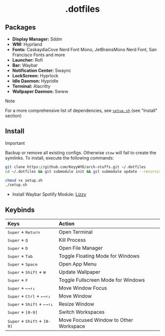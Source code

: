 <div align="center">

# .dotfiles

</div>

## Packages
 - **Display Manager:** Sddm
 - **WM:** Hyprland
 - **Fonts:** CaskaydiaCove Nerd Font Mono, JetBrainsMono Nerd Font, San Francisco Fonts and more
 - **Launcher:** Rofi
 - **Bar:** Waybar
 - **Notification Center:** Swaync
 - **LockScreen:** Hyprlock
 - **Idle Daemon:** Hypridle
 - **Terminal:** Alacritty
 - **Wallpaper Daemon:** Swww

> [!Note]
> For a more comprehensive list of dependencies, see [`setup.sh`](https://github.com/KeyyWYD/arch-stuffs/blob/main/setup.sh) (see "Install" section)

## Install

> [!IMPORTANT]
> Backup or remove all existing configs. Otherwise `stow` will fail to create the symlinks.
To install, execute the following commands:
```bash
git clone https://github.com/KeyyWYD/arch-stuffs.git ~/.dotfiles
cd ~/.dotfiles && git submodule init && git submodule update --recursive

chmod +x setup.sh
./setup.sh
```
 - Install Waybar Spotify Module: [Lizzy](https://github.com/stefur/lizzy)

## Keybinds

<div align="center">

| Keys | Action |
| :--- | :--- |
| <kbd>Super</kbd> + <kbd>Return</kbd> | Open Terminal |
| <kbd>Super</kbd> + <kbd>Q</kbd> | Kill Process |
| <kbd>Super</kbd> + <kbd>D</kbd> | Open File Manager |
| <kbd>Super</kbd> + <kbd>Tab</kbd> | Toggle Floating Mode for Windows |
| <kbd>Super</kbd> + <kbd>Space</kbd> | Open App Menu |
| <kbd>Super</kbd> + <kbd>Shift</kbd> + <kbd>W</kbd> | Update Wallpaper |
| <kbd>Super</kbd> + <kbd>F</kbd> | Toggle Fullscreen Mode for Windows |
| <kbd>Super</kbd> + <kbd>←</kbd><kbd>→</kbd><kbd>↑</kbd><kbd>↓</kbd> | Move Window Focus |
| <kbd>Super</kbd> + <kbd>Ctrl</kbd> + <kbd>←</kbd><kbd>→</kbd><kbd>↑</kbd><kbd>↓</kbd> | Move Window |
| <kbd>Super</kbd> + <kbd>Shift</kbd> + <kbd>←</kbd><kbd>→</kbd><kbd>↑</kbd><kbd>↓</kbd> | Resize Window |
| <kbd>Super</kbd> + <kbd>[0-9]</kbd> | Switch Workspaces |
| <kbd>Super</kbd> + <kbd>Shift</kbd> + <kbd>[0-9]</kbd> | Move Focused Window to Other Workspace |

</div>

